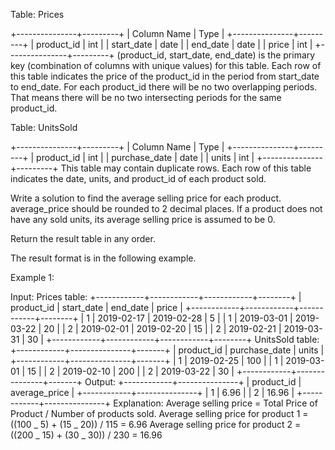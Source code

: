 Table: Prices

+---------------+---------+
| Column Name | Type |
+---------------+---------+
| product_id | int |
| start_date | date |
| end_date | date |
| price | int |
+---------------+---------+
(product_id, start_date, end_date) is the primary key (combination of columns with unique values) for this table.
Each row of this table indicates the price of the product_id in the period from start_date to end_date.
For each product_id there will be no two overlapping periods. That means there will be no two intersecting periods for the same product_id.

Table: UnitsSold

+---------------+---------+
| Column Name | Type |
+---------------+---------+
| product_id | int |
| purchase_date | date |
| units | int |
+---------------+---------+
This table may contain duplicate rows.
Each row of this table indicates the date, units, and product_id of each product sold.

Write a solution to find the average selling price for each product. average_price should be rounded to 2 decimal places. If a product does not have any sold units, its average selling price is assumed to be 0.

Return the result table in any order.

The result format is in the following example.

Example 1:

Input:
Prices table:
+------------+------------+------------+--------+
| product_id | start_date | end_date | price |
+------------+------------+------------+--------+
| 1 | 2019-02-17 | 2019-02-28 | 5 |
| 1 | 2019-03-01 | 2019-03-22 | 20 |
| 2 | 2019-02-01 | 2019-02-20 | 15 |
| 2 | 2019-02-21 | 2019-03-31 | 30 |
+------------+------------+------------+--------+
UnitsSold table:
+------------+---------------+-------+
| product_id | purchase_date | units |
+------------+---------------+-------+
| 1 | 2019-02-25 | 100 |
| 1 | 2019-03-01 | 15 |
| 2 | 2019-02-10 | 200 |
| 2 | 2019-03-22 | 30 |
+------------+---------------+-------+
Output:
+------------+---------------+
| product_id | average_price |
+------------+---------------+
| 1 | 6.96 |
| 2 | 16.96 |
+------------+---------------+
Explanation:
Average selling price = Total Price of Product / Number of products sold.
Average selling price for product 1 = ((100 _ 5) + (15 _ 20)) / 115 = 6.96
Average selling price for product 2 = ((200 _ 15) + (30 _ 30)) / 230 = 16.96
